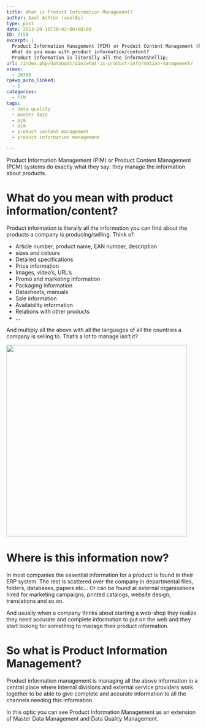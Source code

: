 ```yaml
---
title: What is Product Information Management?
author: Axel Achten (axel8s)
type: post
date: 2013-09-18T20:42:00+00:00
ID: 2158
excerpt: |
  Product Information Management (PIM) or Product Content Management (PCM) systems do exactly what they say: they manage the information about products.
  What do you mean with product information/content?
  Product information is literally all the informat&hellip;
url: /index.php/datamgmt/pim/what-is-product-information-management/
views:
  - 20705
rp4wp_auto_linked:
  - 1
categories:
  - PIM
tags:
  - data quality
  - master data
  - pcm
  - pim
  - product content management
  - product information management

---
```

Product Information Management (PIM) or Product Content Management (PCM) systems do exactly what they say: they manage the information about products.

# What do you mean with product information/content?

Product information is literally all the information you can find about the products a company is producing/selling. Think of:

  * Article number, product name, EAN number, description
  * sizes and colours
  * Detailed specifications
  * Price information
  * Images, video&#8217;s, URL&#8217;s
  * Promo and marketing information
  * Packaging information
  * Datasheets, manuals
  * Sale information
  * Availability information
  * Relations with other products
  * &#8230;

And multiply all the above with all the languages of all the countries a company is selling to. That&#8217;s a lot to manage isn&#8217;t it?

<div class="image_block">
  <a href="http://www.flickr.com/photos/jeannetteeatsspaghetti/8681772523/"><img src="/wp-content/uploads/blogs/DataMgmt/Axel8s/PIM.jpg?mtime=1379538337" alt="" width="471" height="500" /></a>
</div>

# Where is this information now?

In most companies the essential information for a product is found in their ERP system. The rest is scattered over the company in departmental files, folders, databases, papers etc&#8230; Or can be found at external organisations hired for marketing campaigns, printed catalogs, website design, translations and so on.
  
And usually when a company thinks about starting a web-shop they realize they need accurate and complete information to put on the web and they start looking for something to manage their product information.

# So what is Product Information Management?

Product information management is managing all the above information in a central place where internal divisions and external service providers work together to be able to give complete and accurate information to all the channels needing this information.
  
In this optic you can see Product Information Management as an extension of Master Data Management and Data Quality Management.